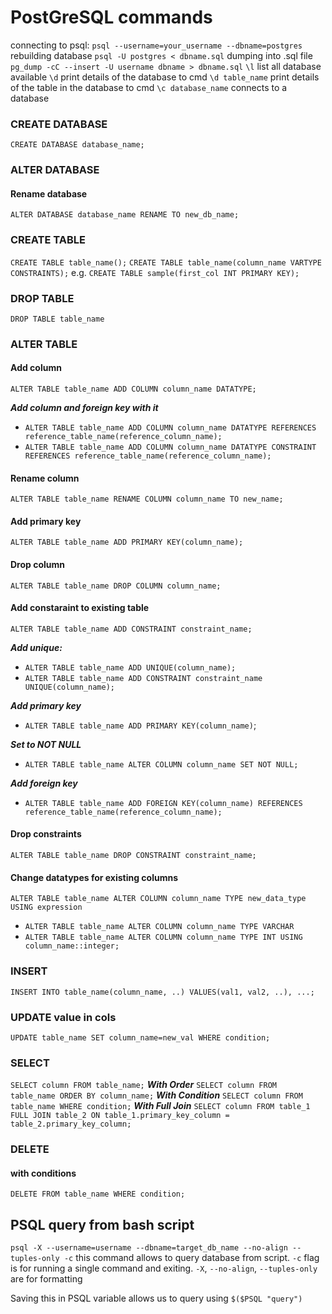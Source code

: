 # PostGreSQL commands
connecting to psql: `psql --username=your_username --dbname=postgres`
rebuilding database `psql -U postgres < dbname.sql`
dumping into .sql file `pg_dump -cC --insert -U username dbname > dbname.sql`
`\l` list all database available
`\d` print details of the database to cmd
`\d table_name` print details of the table in the database to cmd
`\c database_name` connects to a database

### CREATE DATABASE
`CREATE DATABASE database_name;`

### ALTER DATABASE
#### Rename database
`ALTER DATABASE database_name RENAME TO new_db_name;`

### CREATE TABLE
`CREATE TABLE table_name();`
`CREATE TABLE table_name(column_name VARTYPE CONSTRAINTS);` e.g. `CREATE TABLE sample(first_col INT PRIMARY KEY);`

### DROP TABLE
`DROP TABLE table_name`

### ALTER TABLE
#### Add column
`ALTER TABLE table_name ADD COLUMN column_name DATATYPE;`

***Add column and foreign key with it***
* `ALTER TABLE table_name ADD COLUMN column_name DATATYPE REFERENCES reference_table_name(reference_column_name);`
* `ALTER TABLE table_name ADD COLUMN column_name DATATYPE CONSTRAINT REFERENCES reference_table_name(reference_column_name);`

#### Rename column
`ALTER TABLE table_name RENAME COLUMN column_name TO new_name;`

#### Add primary key
`ALTER TABLE table_name ADD PRIMARY KEY(column_name);`

#### Drop column
`ALTER TABLE table_name DROP COLUMN column_name;`

#### Add constaraint to existing table
`ALTER TABLE table_name ADD CONSTRAINT constraint_name;`  

***Add unique:***
* `ALTER TABLE table_name ADD UNIQUE(column_name);`
* `ALTER TABLE table_name ADD CONSTRAINT constraint_name UNIQUE(column_name);`  

***Add primary key***
* `ALTER TABLE table_name ADD PRIMARY KEY(column_name)`;

***Set to NOT NULL***
* `ALTER TABLE table_name ALTER COLUMN column_name SET NOT NULL;`

***Add foreign key***
* `ALTER TABLE table_name ADD FOREIGN KEY(column_name) REFERENCES reference_table_name(reference_column_name);`

#### Drop constraints 
`ALTER TABLE table_name DROP CONSTRAINT constraint_name;`

#### Change datatypes for existing columns
`ALTER TABLE table_name ALTER COLUMN column_name TYPE new_data_type USING expression`
* `ALTER TABLE table_name ALTER COLUMN column_name TYPE VARCHAR`
* `ALTER TABLE table_name ALTER COLUMN column_name TYPE INT USING column_name::integer;`

### INSERT 
`INSERT INTO table_name(column_name, ..) VALUES(val1, val2, ..), ...;`

### UPDATE value in cols
`UPDATE table_name SET column_name=new_val WHERE condition;`

### SELECT
`SELECT column FROM table_name;`
***With Order***
`SELECT column FROM table_name ORDER BY column_name;`
***With Condition***
`SELECT column FROM table_name WHERE condition;`
***With Full Join***
`SELECT column FROM table_1 FULL JOIN table_2 ON table_1.primary_key_column = table_2.primary_key_column;`

### DELETE
#### with conditions
`DELETE FROM table_name WHERE condition;`

## PSQL query from bash script
`psql -X --username=username --dbname=target_db_name --no-align --tuples-only -c` this command allows to query database from script. `-c` flag is for running a single command and exiting. 
`-X`, `--no-align`, `--tuples-only` are for formatting

Saving this in PSQL variable allows us to query using `$($PSQL "query")`



